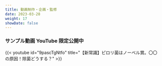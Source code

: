 ```yaml
---
title: 動画制作・企画・監修 
date: 2023-03-28
weight: 17
showDate: false
---
```


### サンプル動画 **YouTube** 限定公開中

{{< youtube 
id="9pascTgNtfo" title="【新常識】ピロリ菌はノーベル賞。〇〇の原因！除菌どうする？" >}}
